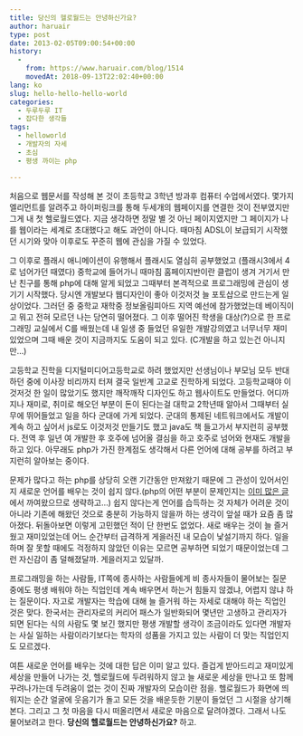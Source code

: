 ```yaml
---
title: 당신의 헬로월드는 안녕하신가요?
author: haruair
type: post
date: 2013-02-05T09:00:54+00:00
history:
  - 
    from: https://www.haruair.com/blog/1514
    movedAt: 2018-09-13T22:02:40+00:00
lang: ko
slug: hello-hello-hello-world
categories:
  - 두루두루 IT
  - 잡다한 생각들
tags:
  - helloworld
  - 개발자의 자세
  - 초심
  - 평생 까이는 php

---
```

처음으로 웹문서를 작성해 본 것이 초등학교 3학년 방과후 컴퓨터 수업에서였다. 몇가지 엘리먼트를 알려주고 하이퍼링크를 통해 두세개의 웹페이지를 연결한 것이 전부였지만 그게 내 첫 헬로월드였다. 지금 생각하면 정말 별 것 아닌 페이지였지만 그 페이지가 나를 웹이라는 세계로 초대했다고 해도 과언이 아니다. 때마침 ADSL이 보급되기 시작했던 시기와 맞아 이후로도 꾸준히 웹에 관심을 가질 수 있었다.

그 이후로 플래시 애니메이션이 유행해서 플래시도 열심히 공부했었고 (플래시3에서 4로 넘어가던 때였다) 중학교에 들어가니 때마침 홈페이지반이란 클럽이 생겨 거기서 만난 친구를 통해 php에 대해 알게 되었고 그때부터 본격적으로 프로그래밍에 관심이 생기기 시작했다. 당시엔 개발보다 웹디자인이 좋아 이것저것 늘 포토샵으로 만드는게 일상이었다. 그러던 중 중학교 재학중 정보올림피아드 지역 예선에 참가했었는데 베이직이고 뭐고 전혀 모르던 나는 당연히 떨어졌다. 그 이후 떨어진 학생을 대상(?)으로 한 프로그래밍 교실에서 C를 배웠는데 내 일생 중 들었던 유일한 개발강의였고 너무너무 재미있었으며 그때 배운 것이 지금까지도 도움이 되고 있다. (C개발을 하고 있는건 아니지만&#8230;)

고등학교 진학을 디지털미디어고등학교로 하려 했었지만 선생님이나 부모님 모두 반대하던 중에 이사장 비리까지 터져 결국 일반계 고교로 진학하게 되었다. 고등학교때야 이것저것 한 일이 많았기도 했지만 깨작깨작 디자인도 하고 웹사이트도 만들었다. 어디까지나 재미로, 취미로 해오던 부분이 돈이 된다는걸 대학교 2학년때 알아서 그때부터 실무에 뛰어들었고 일을 하다 군대에 가게 되었다. 군대의 통제된 네트워크에서도 개발이 계속 하고 싶어서 js로도 이것저것 만들기도 했고 java도 책 들고가서 부지런히 공부했다. 전역 후 일년 여 개발한 후 호주에 넘어올 결심을 하고 호주로 넘어와 현재도 개발을 하고 있다. 아무래도 php가 가진 한계점도 생각해서 다른 언어에 대해 공부를 하려고 부지런히 알아보는 중이다.

문제가 많다고 하는 php를 상당히 오랜 기간동안 만져왔기 때문에 그 관성이 있어서인지 새로운 언어를 배우는 것이 쉽지 않다.(php의 어떤 부분이 문제인지는 <a href="http://ko.blog.influx.kr/2012/04/php.html" target="_blank">이미 많은 글</a>에서 까여왔으므로 생략하고&#8230;) 쉽지 않다는게 언어를 습득하는 것 자체가 어려운 것이 아니라 기존에 해왔던 것으로 충분히 가능하지 않을까 하는 생각이 앞설 때가 요즘 좀 많아졌다. 뒤돌아보면 이렇게 고민했던 적이 단 한번도 없었다. 새로 배우는 것이 늘 즐거웠고 재미있었는데 어느 순간부터 급격하게 게을러진 내 모습이 낯설기까지 하다. 일을 하며 잘 못할 때에도 걱정하지 않았던 이유는 모르면 공부하면 되었기 때문이었는데 그런 자신감이 좀 덜해졌달까. 게을러지고 있달까.

프로그래밍을 하는 사람들, IT쪽에 종사하는 사람들에게 비 종사자들이 물어보는 질문 중에도 평생 배워야 하는 직업인데 계속 배우면서 하는거 힘들지 않겠냐, 어렵지 않냐 하는 질문이다. 자고로 개발자는 학습에 대해 늘 즐거워 하는 자세로 대해야 하는 직업인 것은 맞다. 한국서는 관리자로의 커리어 패스가 일반화되어 몇년만 고생하고 관리자가 되면 된다는 식의 사람도 몇 보긴 했지만 평생 개발할 생각이 조금이라도 있다면 개발자는 사실 일하는 사람이라기보다는 학자의 성품을 가지고 있는 사람이 더 맞는 직업인지도 모르겠다.

여튼 새로운 언어를 배우는 것에 대한 답은 이미 알고 있다. 즐겁게 받아드리고 재미있게 세상을 만들어 나가는 것, 헬로월드에 두려워하지 않고 늘 새로운 세상을 만나고 또 함께 꾸려나가는데 두려움이 없는 것이 진짜 개발자의 모습이란 점을. 헬로월드가 화면에 띄워지는 순간 얼굴에 웃음기가 돌고 모든 것을 배운듯한 기분이 들었던 그 시절을 상기해본다. 그리고 그 첫 마음을 다시 떠올리면서 새로운 마음으로 달려야겠다. 그래서 나도 물어보려고 한다. **당신의 헬로월드는 안녕하신가요?** 하고.